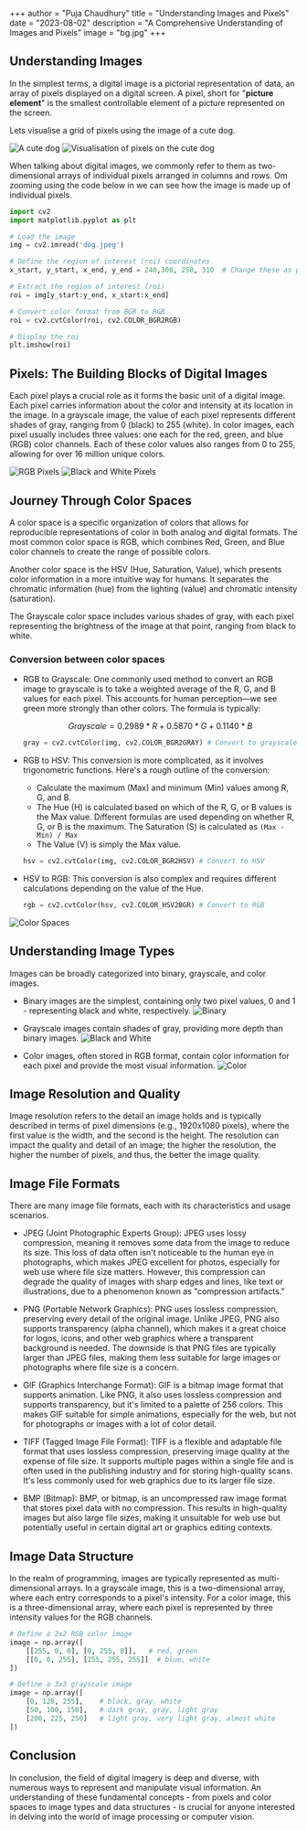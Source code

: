 +++
author = "Puja Chaudhury"
title = "Understanding Images and Pixels"
date = "2023-08-02"
description = "A Comprehensive Understanding of Images and Pixels"
image = "bg.jpg"
+++

## Understanding Images

In the simplest terms, a digital image is a pictorial representation of data, an array of pixels displayed on a digital screen. A pixel, short for "**picture element**" is the smallest controllable element of a picture represented on the screen.

Lets visualise a grid of pixels using the image of a cute dog.

![A cute dog](dog.jpeg)
![Visualisation of pixels on the cute dog](pixels.png)

When talking about digital images, we commonly refer to them as two-dimensional arrays of individual pixels arranged in columns and rows. Om zooming using the code below in we can see how the image is made up of individual pixels. 

```python
import cv2
import matplotlib.pyplot as plt

# Load the image
img = cv2.imread('dog.jpeg')

# Define the region of interest (roi) coordinates
x_start, y_start, x_end, y_end = 240,300, 250, 310  # Change these as per your image and region of interest

# Extract the region of interest (roi)
roi = img[y_start:y_end, x_start:x_end]

# Convert color format from BGR to RGB
roi = cv2.cvtColor(roi, cv2.COLOR_BGR2RGB)

# Display the roi
plt.imshow(roi)
```
## Pixels: The Building Blocks of Digital Images

Each pixel plays a crucial role as it forms the basic unit of a digital image. Each pixel carries information about the color and intensity at its location in the image. In a grayscale image, the value of each pixel represents different shades of gray, ranging from 0 (black) to 255 (white). In color images, each pixel usually includes three values: one each for the red, green, and blue (RGB) color channels. Each of these color values also ranges from 0 to 255, allowing for over 16 million unique colors.

![RGB Pixels](rgb.png)
![Black and White Pixels](bw.png)

## Journey Through Color Spaces

A color space is a specific organization of colors that allows for reproducible representations of color in both analog and digital formats. The most common color space is RGB, which combines Red, Green, and Blue color channels to create the range of possible colors.

Another color space is the HSV (Hue, Saturation, Value), which presents color information in a more intuitive way for humans. It separates the chromatic information (hue) from the lighting (value) and chromatic intensity (saturation).

The Grayscale color space includes various shades of gray, with each pixel representing the brightness of the image at that point, ranging from black to white.

### Conversion between color spaces

- RGB to Grayscale: One commonly used method to convert an RGB image to grayscale is to take a weighted average of the R, G, and B values for each pixel. This accounts for human perception—we see green more strongly than other colors. The formula is typically:

    $$
    Grayscale = 0.2989*R + 0.5870*G + 0.1140*B
    $$

    ```python
    gray = cv2.cvtColor(img, cv2.COLOR_BGR2GRAY) # Convert to grayscale
    ```

- RGB to HSV: This conversion is more complicated, as it involves trigonometric functions. Here's a rough outline of the conversion:

    - Calculate the maximum (Max) and minimum (Min) values among R, G, and B.
    - The Hue (H) is calculated based on which of the R, G, or B values is the Max value. Different formulas are used depending on whether R, G, or B is the maximum.
    The Saturation (S) is calculated as `(Max - Min) / Max`
    - The Value (V) is simply the Max value.
    
    ```python
    hsv = cv2.cvtColor(img, cv2.COLOR_BGR2HSV) # Convert to HSV

    ```
- HSV to RGB: This conversion is also complex and requires different calculations depending on the value of the Hue.

    ```python
    rgb = cv2.cvtColor(hsv, cv2.COLOR_HSV2BGR) # Convert to RGB
    ```

![Color Spaces](colorSpaces.png)

## Understanding Image Types

Images can be broadly categorized into binary, grayscale, and color images. 
- Binary images are the simplest, containing only two pixel values, 0 and 1 - representing black and white, respectively. 
![Binary](binary.jpeg)

- Grayscale images contain shades of gray, providing more depth than binary images. 
![Black and White](bnw.jpeg)

- Color images, often stored in RGB format, contain color information for each pixel and provide the most visual information.
![Color](color.jpeg)

## Image Resolution and Quality

Image resolution refers to the detail an image holds and is typically described in terms of pixel dimensions (e.g., 1920x1080 pixels), where the first value is the width, and the second is the height. The resolution can impact the quality and detail of an image; the higher the resolution, the higher the number of pixels, and thus, the better the image quality.

## Image File Formats

There are many image file formats, each with its characteristics and usage scenarios. 

- JPEG (Joint Photographic Experts Group): JPEG uses lossy compression, meaning it removes some data from the image to reduce its size. This loss of data often isn't noticeable to the human eye in photographs, which makes JPEG excellent for photos, especially for web use where file size matters. However, this compression can degrade the quality of images with sharp edges and lines, like text or illustrations, due to a phenomenon known as "compression artifacts."

- PNG (Portable Network Graphics): PNG uses lossless compression, preserving every detail of the original image. Unlike JPEG, PNG also supports transparency (alpha channel), which makes it a great choice for logos, icons, and other web graphics where a transparent background is needed. The downside is that PNG files are typically larger than JPEG files, making them less suitable for large images or photographs where file size is a concern.

- GIF (Graphics Interchange Format): GIF is a bitmap image format that supports animation. Like PNG, it also uses lossless compression and supports transparency, but it's limited to a palette of 256 colors. This makes GIF suitable for simple animations, especially for the web, but not for photographs or images with a lot of color detail.

- TIFF (Tagged Image File Format): TIFF is a flexible and adaptable file format that uses lossless compression, preserving image quality at the expense of file size. It supports multiple pages within a single file and is often used in the publishing industry and for storing high-quality scans. It's less commonly used for web graphics due to its larger file size.

- BMP (Bitmap): BMP, or bitmap, is an uncompressed raw image format that stores pixel data with no compression. This results in high-quality images but also large file sizes, making it unsuitable for web use but potentially useful in certain digital art or graphics editing contexts.

## Image Data Structure

In the realm of programming, images are typically represented as multi-dimensional arrays. In a grayscale image, this is a two-dimensional array, where each entry corresponds to a pixel's intensity. For a color image, this is a three-dimensional array, where each pixel is represented by three intensity values for the RGB channels.

```python
# Define a 2x2 RGB color image
image = np.array([
    [[255, 0, 0], [0, 255, 0]],   # red, green
    [[0, 0, 255], [255, 255, 255]]  # blue, white
])

# Define a 3x3 grayscale image
image = np.array([
    [0, 128, 255],    # black, gray, white
    [50, 100, 150],   # dark gray, gray, light gray
    [200, 225, 250]   # light gray, very light gray, almost white
])
```

## Conclusion

In conclusion, the field of digital imagery is deep and diverse, with numerous ways to represent and manipulate visual information. An understanding of these fundamental concepts - from pixels and color spaces to image types and data structures - is crucial for anyone interested in delving into the world of image processing or computer vision.
